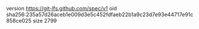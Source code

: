 version https://git-lfs.github.com/spec/v1
oid sha256:235a57d26aceb1e009d3e5c452fdfaeb22b1a9c23d7e93e44717e91c858ce025
size 2799
